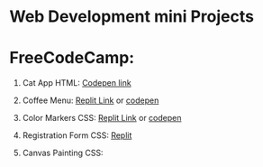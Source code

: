 # Web Development mini Projects
<h1>FreeCodeCamp:</h1>

1. Cat App HTML: [Codepen link](https://codepen.io/barbozajerry/pen/PoeGpwY)

2. Coffee Menu: [Replit Link](https://Coffee-Menu.jerrybarboza.repl.co) or [codepen](https://codepen.io/artisticjerry/pen/qBYrzjE)<br>


3. Color Markers CSS: [Replit Link](https://Color-Markers-CSS.jerrybarboza.repl.co) or [codepen](https://codepen.io/artisticjerry/pen/VwxpGmr)

4. Registration Form CSS: [Replit](https://Registration-Form.jerrybarboza.repl.co)<br>

5. Canvas Painting CSS: 

